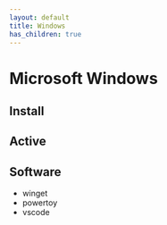```yaml
---
layout: default
title: Windows
has_children: true
---
```


# Microsoft Windows

## Install

## Active

## Software

+ winget
+ powertoy
+ vscode